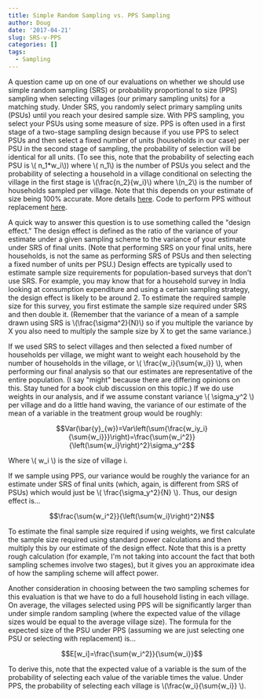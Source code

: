 ```yaml
---
title: Simple Random Sampling vs. PPS Sampling
author: Doug
date: '2017-04-21'
slug: SRS-v-PPS
categories: []
tags:
  - Sampling
---
```



A question came up on one of our evaluations on whether we should use simple random sampling (SRS) or probability proportional to size (PPS) sampling when selecting villages (our primary sampling units) for a matching study.  Under SRS, you randomly select primary sampling units (PSUs) until you reach your desired sample size.  With PPS sampling, you select your PSUs using some measure of size.  PPS is often used in a first stage of a two-stage sampling design because if you use PPS to select PSUs and then select a fixed number of units (households in our case) per PSU in the second stage of sampling, the probability of selection will be identical for all units.  (To see this, note that  the probability of selecting each PSU is \\( n_1*w_i\\)) where \\( n_1\\) is the number of PSUs you select and the probability of selecting a household in a village conditional on selecting the village in the first stage is \\(\frac{n_2}{w_i}\\) where \\(n_2\\) is the number of households sampled per village.  Note that this depends on your estimate of size being 100% accurate.  More details [here](https://en.wikipedia.org/wiki/Sampling_(statistics)#Probability-proportional-to-size_sampling).  Code to perform PPS without replacement [here](https://ideas.repec.org/c/boc/bocode/s454101.html).

A quick way to answer this question is to use something called the "design effect."  The design effect is defined as the ratio of the variance of your estimate under a given sampling scheme to the variance of your estimate under SRS of final units.  (Note that performing SRS on your final units, here households, is not the same as performing SRS of PSUs and then selecting a fixed number of units per PSU.) Design effects are typically used to estimate sample size requirements for population-based surveys that don't use SRS.  For example, you may know that for a household survey in India looking at consumption expenditure and using a certain sampling strategy, the design effect is likely to be around 2. To estimate the required sample size for this survey, you first estimate the sample size required under SRS and then double it. (Remember that the variance of a mean of a sample drawn using SRS is \\(\frac{\sigma^2}{N}\\) so if you multiple the variance by X you also need to multiply the sample size by X to get the same variance.)

If we used SRS to select villages and then selected a fixed number of households per village, we might want to weight each household by the number of households in the village, or \\( \frac{w_i}{\sum{w_i}}  \\), when performing our final analysis so that our estimates are representative of the entire population.  (I say "might" because there are differing opinions on this.  Stay tuned for a book club discussion on this topic.)  If we do use weights in our analysis, and  if we assume constant variance \\( \sigma_y^2 \\) per village and do a little hand waving, the variance of our estimate of the mean of a variable in the treatment group would be roughly:

$$Var(\bar{y}_{w})=Var\left(\sum{\frac{w_iy_i}{\sum{w_i}}}\right)=\frac{\sum{w_i^2}}{\left(\sum{w_i}\right)^2}\sigma_y^2$$

Where \\( w_i \\) is the size of village i.

If we sample using PPS, our variance would be roughly the variance for an estimate under SRS of final units (which, again, is different from SRS of PSUs) which would just be \\( \frac{\sigma_y^2}{N} \\).  Thus, our design effect is...

$$\frac{\sum{w_i^2}}{\left(\sum{w_i}\right)^2}N$$

To estimate the final sample size required if using weights, we first calculate the sample size required using standard power calculations and then multiply this by our estimate of the design effect. Note that this is a pretty rough calculation (for example, I'm not taking into account the fact that both sampling schemes involve two stages), but it gives you an approximate idea of how the sampling scheme will affect power.

Another consideration in choosing between the two sampling schemes for this evaluation is that we have to do a full household listing in each village.  On average, the villages selected using PPS will be significantly larger than under simple random sampling (where the expected value of the village sizes would be equal to the average village size).  The formula for the expected size of the PSU under PPS (assuming we are just selecting one PSU or selecting with replacement) is...

$$E[w_i]=\frac{\sum{w_i^2}}{\sum{w_i}}$$

To derive this, note that the expected value of a variable is the sum of the probability of selecting each value of the variable times the value.  Under PPS, the probability of selecting each village is \\(\frac{w_i}{\sum{w_i}} \\).  

